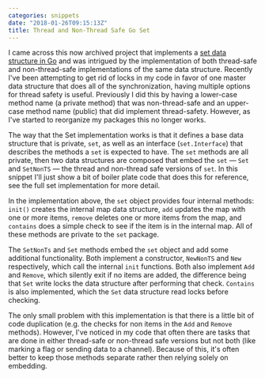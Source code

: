 ```yaml
---
categories: snippets
date: "2018-01-26T09:15:13Z"
title: Thread and Non-Thread Safe Go Set
---
```


I came across this now archived project that implements a [set data structure in Go](https://github.com/fatih/set) and was intrigued by the implementation of both thread-safe and non-thread-safe implementations of the same data structure. Recently I've been attempting to get rid of locks in my code in favor of one master data structure that does all of the synchronization, having multiple options for thread safety is useful. Previously I did this by having a lower-case method name (a private method) that was non-thread-safe and an upper-case method name (public) that did implement thread-safety. However, as I've started to reorganize my packages this no longer works.

The way that the Set implementation works is that it defines a base data structure that is private, `set`, as well as an interface (`set.Interface`) that describes the methods a `set` is expected to have. The `set` methods are all private, then two data structures are composed that embed the `set` &mdash; `Set` and `SetNonTS` &mdash; the thread and non-thread safe versions of `set`. In this snippet I'll just show a bit of boiler plate code that does this for reference, see the full set implementation for more detail.

<script src="https://gist.github.com/bbengfort/2470a7b3174a2142417b75ade73edf41.js"></script>

In the implementation above, the `set` object provides four internal methods: `init()` creates the internal map data structure, `add` updates the map with one or more items, `remove` deletes one or more items from the map, and `contains` does a simple check to see if the item is in the internal map. All of these methods are private to the `set` package.

The `SetNonTs` and `Set` methods embed the `set` object and add some additional functionality. Both implement a constructor, `NewNonTS` and `New` respectively, which call the internal `init` functions. Both also implement `Add` and `Remove`, which silently exit if no items are added, the difference being that `Set` write locks the data structure after performing that check. `Contains` is also implemented, which the `Set` data structure read locks before checking.

The only small problem with this implementation is that there is a little bit of code duplication (e.g. the checks for non items in the `Add` and `Remove` methods). However, I've noticed in my code that often there are tasks that are done in either thread-safe or non-thread safe versions but not both (like marking a flag or sending data to a channel). Because of this, it's often better to keep those methods separate rather then relying solely on embedding. 
